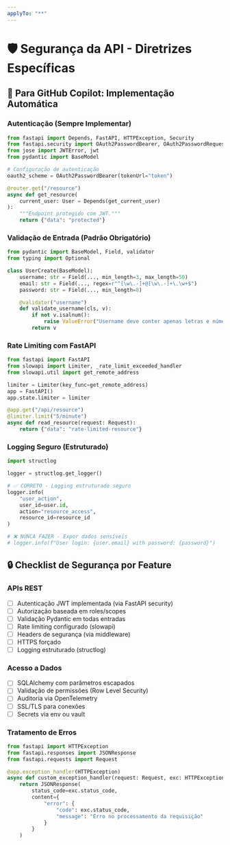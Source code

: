 ```yaml
---
applyTo: "**"
---
```


# 🛡️ Segurança da API - Diretrizes Específicas

## 🎯 Para GitHub Copilot: Implementação Automática

### Autenticação (Sempre Implementar)

```python
from fastapi import Depends, FastAPI, HTTPException, Security
from fastapi.security import OAuth2PasswordBearer, OAuth2PasswordRequestForm
from jose import JWTError, jwt
from pydantic import BaseModel

# Configuração de autenticação
oauth2_scheme = OAuth2PasswordBearer(tokenUrl="token")

@router.get("/resource")
async def get_resource(
    current_user: User = Depends(get_current_user)
):
    """Endpoint protegido com JWT."""
    return {"data": "protected"}
```

### Validação de Entrada (Padrão Obrigatório)

```python
from pydantic import BaseModel, Field, validator
from typing import Optional

class UserCreate(BaseModel):
    username: str = Field(..., min_length=3, max_length=50)
    email: str = Field(..., regex=r"^[\w\.-]+@[\w\.-]+\.\w+$")
    password: str = Field(..., min_length=8)

    @validator("username")
    def validate_username(cls, v):
        if not v.isalnum():
            raise ValueError("Username deve conter apenas letras e números")
        return v
```

### Rate Limiting com FastAPI

```python
from fastapi import FastAPI
from slowapi import Limiter, _rate_limit_exceeded_handler
from slowapi.util import get_remote_address

limiter = Limiter(key_func=get_remote_address)
app = FastAPI()
app.state.limiter = limiter

@app.get("/api/resource")
@limiter.limit("5/minute")
async def read_resource(request: Request):
    return {"data": "rate-limited-resource"}
```

### Logging Seguro (Estruturado)

```python
import structlog

logger = structlog.get_logger()

# ✅ CORRETO - Logging estruturado seguro
logger.info(
    "user_action",
    user_id=user.id,
    action="resource_access",
    resource_id=resource_id
)

# ❌ NUNCA FAZER - Expor dados sensíveis
# logger.info(f"User login: {user.email} with password: {password}")
```

## 🔒 Checklist de Segurança por Feature

### APIs REST
- [ ] Autenticação JWT implementada (via FastAPI security)
- [ ] Autorização baseada em roles/scopes
- [ ] Validação Pydantic em todas entradas
- [ ] Rate limiting configurado (slowapi)
- [ ] Headers de segurança (via middleware)
- [ ] HTTPS forçado
- [ ] Logging estruturado (structlog)

### Acesso a Dados
- [ ] SQLAlchemy com parâmetros escapados
- [ ] Validação de permissões (Row Level Security)
- [ ] Auditoria via OpenTelemetry
- [ ] SSL/TLS para conexões
- [ ] Secrets via env ou vault

### Tratamento de Erros
```python
from fastapi import HTTPException
from fastapi.responses import JSONResponse
from fastapi.requests import Request

@app.exception_handler(HTTPException)
async def custom_exception_handler(request: Request, exc: HTTPException):
    return JSONResponse(
        status_code=exc.status_code,
        content={
            "error": {
                "code": exc.status_code,
                "message": "Erro no processamento da requisição"
            }
        }
    )
```